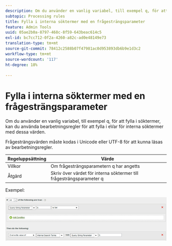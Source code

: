 ```yaml
---
description: Om du använder en vanlig variabel, till exempel q, för att fylla i söktermer, kan du använda bearbetningsregler för att fylla i eVar för interna söktermer med dessa värden.
subtopic: Processing rules
title: Fylla i interna söktermer med en frågesträngsparameter
feature: Admin Tools
uuid: 05ae2b0a-8797-468c-8f59-643beac614c5
exl-id: bc7cc712-0f2a-4260-a82c-ad0e48149e73
translation-type: tm+mt
source-git-commit: 78412c2588b07f47981ac0d953893db6b9e1d3c2
workflow-type: tm+mt
source-wordcount: '117'
ht-degree: 18%

---
```


# Fylla i interna söktermer med en frågesträngsparameter

Om du använder en vanlig variabel, till exempel q, för att fylla i söktermer, kan du använda bearbetningsregler för att fylla i eVar för interna söktermer med dessa värden.

Frågesträngsvärden måste kodas i Unicode eller UTF-8 för att kunna läsas av bearbetningsregler.

| Regeluppsättning | Värde |
|---|---|
| Villkor | Om frågesträngsparametern q har angetts |
| Åtgärd | Skriv över värdet för interna söktermer till frågesträngsparameter q |

Exempel:

![](assets/populate-internal-search-terms.png)
